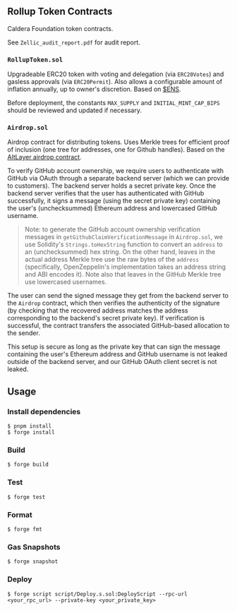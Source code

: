 ## Rollup Token Contracts

Caldera Foundation token contracts.

See `Zellic_audit_report.pdf` for audit report.

### `RollupToken.sol`

Upgradeable ERC20 token with voting and delegation (via `ERC20Votes`) and gasless approvals (via `ERC20Permit`). Also allows a configurable amount of inflation annually, up to owner's discretion. Based on [$ENS](https://etherscan.io/token/0xc18360217d8f7ab5e7c516566761ea12ce7f9d72).

Before deployment, the constants `MAX_SUPPLY` and `INITIAL_MINT_CAP_BIPS` should be reviewed and updated if necessary.

### `Airdrop.sol`

Airdrop contract for distributing tokens. Uses Merkle trees for efficient proof of inclusion (one tree for addresses, one for Github handles). Based on the [AltLayer airdrop contract](https://etherscan.io/address/0x8e2dd9bfe5214fb52882b360b8198a68ebd208ff).

To verify GitHub account ownership, we require users to authenticate with GitHub via OAuth through a separate backend server (which we can provide to customers). The backend server holds a secret private key. Once the backend server verifies that the user has authenticated with GitHub successfully, it signs a message (using the secret private key) containing the user's (unchecksummed) Ethereum address and lowercased GitHub username.

> Note: to generate the GitHub account ownership verification messages in `getGithubClaimVerificationMessage` in `Airdrop.sol`, we use Solidity's `Strings.toHexString` function to convert an `address` to an (unchecksummed) hex string. On the other hand, leaves in the actual address Merkle tree use the raw bytes of the `address` (specifically, OpenZeppelin's implementation takes an address string and ABI encodes it). Note also that leaves in the GitHub Merkle tree use lowercased usernames.

The user can send the signed message they get from the backend server to the `Airdrop` contract, which then verifies the authenticity of the signature (by checking that the recovered address matches the address corresponding to the backend's secret private key). If verification is successful, the contract transfers the associated GitHub-based allocation to the sender.

This setup is secure as long as the private key that can sign the message containing the user's Ethereum address and GitHub username is not leaked outside of the backend server, and our GitHub OAuth client secret is not leaked.

## Usage

### Install dependencies

```shell
$ pnpm install
$ forge install
```

### Build

```shell
$ forge build
```

### Test

```shell
$ forge test
```

### Format

```shell
$ forge fmt
```

### Gas Snapshots

```shell
$ forge snapshot
```

### Deploy

```shell
$ forge script script/Deploy.s.sol:DeployScript --rpc-url <your_rpc_url> --private-key <your_private_key>
```

